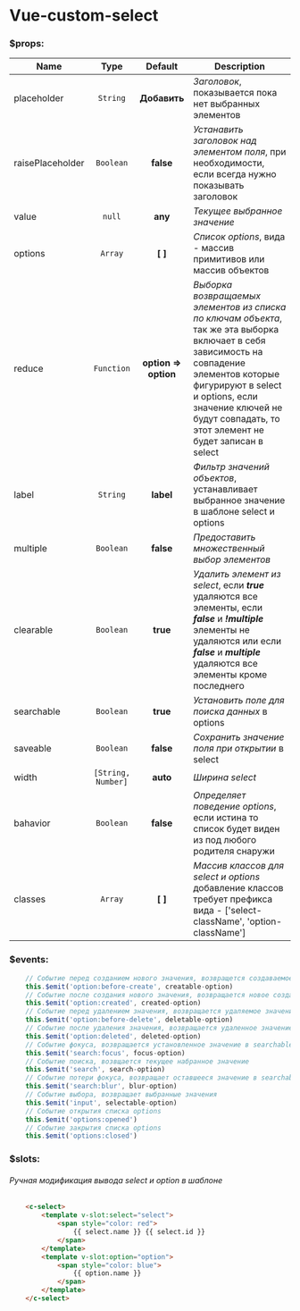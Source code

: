 # Vue-custom-select

### $props:
| Name | Type | Default | Description |
| ---- | :--: | :-----: | ----------- |
| placeholder | `String` | **Добавить** | *Заголовок*, показывается пока нет выбранных элементов |
| raisePlaceholder | `Boolean` | **false** | *Устанавить заголовок над элементом поля*, при необходимости, если всегда нужно показывать заголовок |
| value | `null` | **any** | *Текущее выбранное значение* |
| options | `Array` | **[ ]** | *Список options*, вида - массив примитивов или массив объектов |
| reduce | `Function` | **option => option** | *Выборка возвращаемых элементов из списка по ключам объекта*, так же эта выборка включает в себя зависимость на совпадение элементов которые фигурируют в select и options, если значение ключей не будут совпадать, то этот элемент не будет записан в select |
| label | `String` | **label** | *Фильтр значений объектов*, устанавливает выбранное значение в шаблоне select и options  |
| multiple | `Boolean` | **false** | *Предоставить множественный выбор элементов* |
| clearable | `Boolean` | **true** | *Удалить элемент из select*, если ***true*** удаляются все элементы, если ***false*** и ***!multiple*** элементы не удаляются или если ***false*** и ***multiple*** удаляются все элементы кроме последнего |
| searchable | `Boolean` | **true** | *Установить поле для поиска данных* в options |
| saveable | `Boolean` | **false** | *Сохранить значение поля при открытии* в select |
| width | `[String, Number]` | **auto** | *Ширина select* |
| bahavior | `Boolean` | **false** | *Определяет поведение options*, если истина то список будет виден из под любого родителя снаружи |
| classes | `Array` | **[ ]** | *Массив классов для select и options* добавление классов требует префикса вида - ['select-className', 'option-className']|

### $events:
```js
	// Событие перед созданием нового значения, возвращется создаваемое значение
	this.$emit('option:before-create', creatable-option)
	// Событие после создания нового значения, возвращается новое созданное значение
	this.$emit('option:created', created-option)
	// Событие перед удалением значения, возвращается удаляемое значение
	this.$emit('option:before-delete', deletable-option)
	// Событие после удаления значения, возвращается удаленное значение
	this.$emit('option:deleted', deleted-option)
	// Событие фокуса, возвращается установленное значение в searchable, при saveable = true
	this.$emit('search:focus', focus-option)
	// Событие поиска, возвщается текущее набранное значение
	this.$emit('search', search-option)
	// Событие потери фокуса, возвращает оставшееся значение в searchable, при saveable = tru
	this.$emit('search:blur', blur-option)
	// Событие выбора, возвращает выбранные значения
	this.$emit('input', selectable-option)
	// Событие открытия списка options
	this.$emit('options:opened')
	// Событие закрытия списка options
	this.$emit('options:closed')
```

### $slots:
###### Ручная модификация вывода select и option в шаблоне
```html
	<c-select>
		<template v-slot:select="select">
			<span style="color: red">
				{{ select.name }} {{ select.id }}
			</span>
		</template>
		<template v-slot:option="option">
			<span style="color: blue">
				{{ option.name }}
			</span>
		</template>
	</c-select>
```